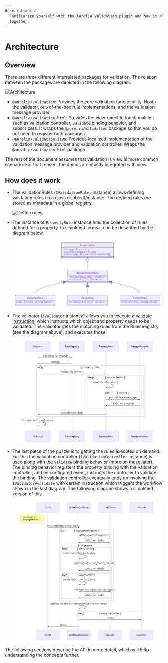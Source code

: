```yaml
---
description: >-
  Familiarize yourself with the Aurelia Validation plugin and how it all pieces
  together.
---
```


# Architecture

## Overview

There are three different interrelated packages for validation. The relation between the packages are depicted in the following diagram.

![Architecture](<../../.gitbook/assets/architecture (1) (1) (1) (1).svg>)

* `@aurelia/validation`: Provides the core validation functionality. Hosts the validator, out-of-the-box rule implementations, and the validation message provider.
* `@aurelia/validation-html`: Provides the view-specific functionalities such as validation controller, `validate` binding behavior, and subscribers. It wraps the `@aurelia/validation` package so that you do not need to register both packages.
* `@aurelia/validation-i18n`: Provides localized implementation of the validation message provider and validation controller. Wraps the `@aurelia/validation-html` package.

The rest of the document assumes that validation is view is more common scenario. For that reason, the demos are mostly integrated with view.

## How does it work

*   The validationRules (`IValidationRules` instance) allows defining validation rules on a class or object/instance. The defined rules are stored as metadata in a global registry.

    ![Define rules](<../../../images/validation/seq-define-rules (2).png>)
*   The instance of `PropertyRule` instance hold the collection of rules defined for a property. In simplified terms it can be described by the diagram below.

    ![Rules class diagram](<../../../images/validation/class-rules (2) (1).png>)
*   The validator (`IValidator` instance) allows you to execute a [validate instruction](defining-rules.md#validator-and-validate-instruction), which instructs which object and property needs to be validated. The validator gets the matching rules from the RulesRegistry (see the diagram above), and executes those.

    ![Rules class diagram](<../../../images/validation/seq-validator (2) (1).png>)
*   The last piece of the puzzle is to getting the rules executed on demand. For this the validation controller (`IValidationController` instance) is used along with the `validate` binding behavior (more on these later). The binding behavior registers the property binding with the validation controller, and on configured event, instructs the controller to validate the binding. The validation controller eventually ends up invoking the `IValidator#validate` with certain instruction which triggers the workflow shown in the last diagram. The following diagram shows a simplified version of this.

    ![Rules class diagram](<../../../images/validation/seq-validation-controller (2) (1).png>)

The following sections describe the API in more detail, which will help understanding the concepts further.
